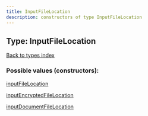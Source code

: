 ```yaml
---
title: InputFileLocation
description: constructors of type InputFileLocation
---
```

## Type: InputFileLocation  
[Back to types index](index.md)



### Possible values (constructors):

[inputFileLocation](../constructors/inputFileLocation.md)  

[inputEncryptedFileLocation](../constructors/inputEncryptedFileLocation.md)  

[inputDocumentFileLocation](../constructors/inputDocumentFileLocation.md)  

